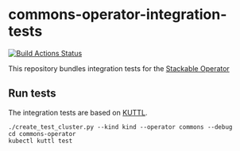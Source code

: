 # commons-operator-integration-tests

[![Build Actions Status](https://ci.stackable.tech/job/Commons%20Operator%20Integration%20Tests/badge/icon?subject=Integration%20Tests)](https://ci.stackable.tech/job/Commons%20Operator%20Integration%20Tests)

This repository bundles integration tests for the [Stackable Operator](https://github.com/stackabletech/commons-operator)

## Run tests

The integration tests are based on [KUTTL](https://kuttl.dev).

    ./create_test_cluster.py --kind kind --operator commons --debug
    cd commons-operator
    kubectl kuttl test
    
